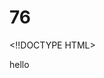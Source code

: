 # 76
<!!DOCTYPE HTML>
<html>hello
<head>
  <Title>-Simple 
# HTML b
    Page</ Title>
</head09.>
</body>t
  <h1>Welcome to my webpage</h1>
  <p>This is a simple HTML page.</p>
</body>
</html
